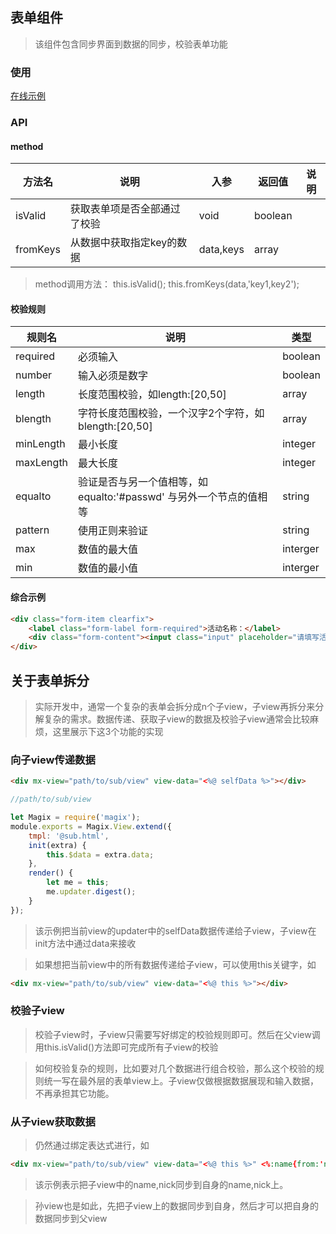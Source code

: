 ## 表单组件
> 该组件包含同步界面到数据的同步，校验表单功能

### 使用

<a href="https://magix-components.github.io/magix-components/#!/mx-form/index" target="_blank">在线示例</a>

### API

#### method

| 方法名 | 说明 | 入参 | 返回值 | 说明 |
| -------- | -------- | -------- | -------- | -------- |
| isValid | 获取表单项是否全部通过了校验 | void | boolean | &nbsp; |
| fromKeys | 从数据中获取指定key的数据 | data,keys | array | &nbsp; |

> method调用方法： this.isValid(); this.fromKeys(data,'key1,key2');


#### 校验规则

| 规则名 | 说明 | 类型 |
| -------- | -------- | -------- |
| required | 必须输入 | boolean |
| number | 输入必须是数字 | boolean |
| length | 长度范围校验，如length:[20,50] | array |
| blength | 字符长度范围校验，一个汉字2个字符，如blength:[20,50] | array |
| minLength | 最小长度 | integer |
| maxLength | 最大长度 | integer |
| equalto | 验证是否与另一个值相等，如equalto:'#passwd' 与另外一个节点的值相等 | string |
| pattern | 使用正则来验证 | string |
| max | 数值的最大值 | interger |
| min | 数值的最小值 | interger |

#### 综合示例
```html
<div class="form-item clearfix">
    <label class="form-label form-required">活动名称：</label>
    <div class="form-content"><input class="input" placeholder="请填写活动名称" value="<%:name{required:true,blength:[20,50]}%>" /></div>
</div>
```


## 关于表单拆分

> 实际开发中，通常一个复杂的表单会拆分成n个子view，子view再拆分来分解复杂的需求。数据传递、获取子view的数据及校验子view通常会比较麻烦，这里展示下这3个功能的实现


### 向子view传递数据

```html
<div mx-view="path/to/sub/view" view-data="<%@ selfData %>"></div>
```

```js
//path/to/sub/view

let Magix = require('magix');
module.exports = Magix.View.extend({
    tmpl: '@sub.html',
    init(extra) {
        this.$data = extra.data;
    },
    render() {
        let me = this;
        me.updater.digest();
    }
});
```

> 该示例把当前view的updater中的selfData数据传递给子view，子view在init方法中通过data来接收



> 如果想把当前view中的所有数据传递给子view，可以使用this关键字，如
```html
<div mx-view="path/to/sub/view" view-data="<%@ this %>"></div>
```

### 校验子view

> 校验子view时，子view只需要写好绑定的校验规则即可。然后在父view调用this.isValid()方法即可完成所有子view的校验


> 如何校验复杂的规则，比如要对几个数据进行组合校验，那么这个校验的规则统一写在最外层的表单view上。子view仅做根据数据展现和输入数据，不再承担其它功能。


### 从子view获取数据

> 仍然通过绑定表达式进行，如



```html
<div mx-view="path/to/sub/view" view-data="<%@ this %>" <%:name{from:'name'}%> <%:nick{from:'nick'}%>></div>
```

> 该示例表示把子view中的name,nick同步到自身的name,nick上。

> 孙view也是如此，先把子view上的数据同步到自身，然后才可以把自身的数据同步到父view

